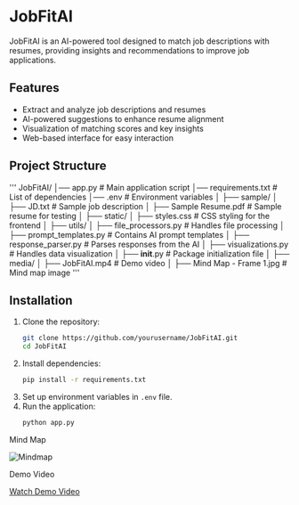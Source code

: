 # JobFitAI

JobFitAI is an AI-powered tool designed to match job descriptions with resumes, providing insights and recommendations to improve job applications.

## Features
- Extract and analyze job descriptions and resumes
- AI-powered suggestions to enhance resume alignment
- Visualization of matching scores and key insights
- Web-based interface for easy interaction

## Project Structure
'''
JobFitAI/
│── app.py                    # Main application script
│── requirements.txt          # List of dependencies
│── .env                      # Environment variables
│
├── sample/
│   ├── JD.txt                # Sample job description
│   ├── Sample Resume.pdf     # Sample resume for testing
│
├── static/
│   ├── styles.css            # CSS styling for the frontend
│
├── utils/
│   ├── file_processors.py    # Handles file processing
│   ├── prompt_templates.py   # Contains AI prompt templates
│   ├── response_parser.py    # Parses responses from the AI
│   ├── visualizations.py     # Handles data visualization
│   ├── __init__.py           # Package initialization file
│
├── media/
│   ├── JobFitAI.mp4          # Demo video
│   ├── Mind Map - Frame 1.jpg # Mind map image
'''

## Installation
1. Clone the repository:
   ```sh
   git clone https://github.com/yourusername/JobFitAI.git
   cd JobFitAI
   ```
2. Install dependencies:
   ```sh
   pip install -r requirements.txt
   ```
3. Set up environment variables in `.env` file.
4. Run the application:
   ```sh
   python app.py
   ```
Mind Map

![Mindmap](media/your-mindmap-filename.png)

Demo Video

[Watch Demo Video](media/your-video-filename.mp4)

